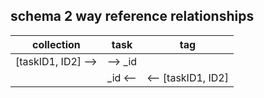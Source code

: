 ## schema 2 way reference relationships
|collection |   task  |   tag   |
|---|---|---|
|[taskID1, ID2] -->   |--> _id| |
|            |    _id <--|<-- [taskID1, ID2]|